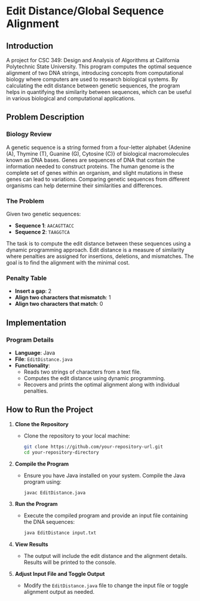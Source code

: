# Edit Distance/Global Sequence Alignment

## Introduction

A project for CSC 349: Design and Analysis of Algorithms at California Polytechnic State University. This program computes the optimal sequence alignment of two DNA strings, introducing concepts from computational biology where computers are used to research biological systems. By calculating the edit distance between genetic sequences, the program helps in quantifying the similarity between sequences, which can be useful in various biological and computational applications.

## Problem Description

### Biology Review

A genetic sequence is a string formed from a four-letter alphabet {Adenine (A), Thymine (T), Guanine (G), Cytosine (C)} of biological macromolecules known as DNA bases. Genes are sequences of DNA that contain the information needed to construct proteins. The human genome is the complete set of genes within an organism, and slight mutations in these genes can lead to variations. Comparing genetic sequences from different organisms can help determine their similarities and differences.

### The Problem

Given two genetic sequences:
- **Sequence 1**: `AACAGTTACC`
- **Sequence 2**: `TAAGGTCA`

The task is to compute the edit distance between these sequences using a dynamic programming approach. Edit distance is a measure of similarity where penalties are assigned for insertions, deletions, and mismatches. The goal is to find the alignment with the minimal cost.

### Penalty Table

- **Insert a gap**: 2
- **Align two characters that mismatch**: 1
- **Align two characters that match**: 0

## Implementation

### Program Details

- **Language**: Java
- **File**: `EditDistance.java`
- **Functionality**:
  - Reads two strings of characters from a text file.
  - Computes the edit distance using dynamic programming.
  - Recovers and prints the optimal alignment along with individual penalties.


## How to Run the Project

1. **Clone the Repository**
   - Clone the repository to your local machine:
     ```bash
     git clone https://github.com/your-repository-url.git
     cd your-repository-directory
     ```

2. **Compile the Program**
   - Ensure you have Java installed on your system. Compile the Java program using:
     ```bash
     javac EditDistance.java
     ```

3. **Run the Program**
   - Execute the compiled program and provide an input file containing the DNA sequences:
     ```bash
     java EditDistance input.txt
     ```

4. **View Results**
   - The output will include the edit distance and the alignment details. Results will be printed to the console.

5. **Adjust Input File and Toggle Output**
   - Modify the `EditDistance.java` file to change the input file or toggle alignment output as needed.
